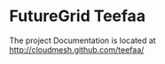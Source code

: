 FutureGrid Teefaa
=================

The project Documentation is located at http://cloudmesh.github.com/teefaa/
